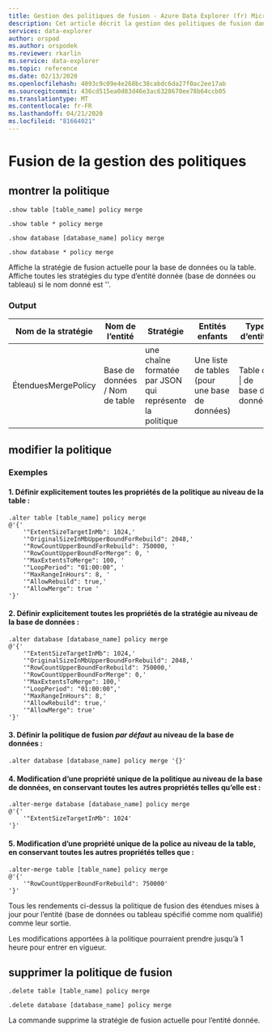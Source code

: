 ```yaml
---
title: Gestion des politiques de fusion - Azure Data Explorer (fr) Microsoft Docs
description: Cet article décrit la gestion des politiques de fusion dans Azure Data Explorer.
services: data-explorer
author: orspod
ms.author: orspodek
ms.reviewer: rkarlin
ms.service: data-explorer
ms.topic: reference
ms.date: 02/13/2020
ms.openlocfilehash: 4093c9c09e4e268bc38cabdc6da27f0ac2ee17ab
ms.sourcegitcommit: 436cd515ea0d83d46e3ac6328670ee78b64ccb05
ms.translationtype: MT
ms.contentlocale: fr-FR
ms.lasthandoff: 04/21/2020
ms.locfileid: "81664021"
---
```

# <a name="merge-policy-management"></a>Fusion de la gestion des politiques

## <a name="show-policy"></a>montrer la politique

```kusto
.show table [table_name] policy merge

.show table * policy merge

.show database [database_name] policy merge

.show database * policy merge
```

Affiche la stratégie de fusion actuelle pour la base de données ou la table.
Affiche toutes les stratégies du type d’entité donnée (base de données ou tableau) si le nom donné est ''.

### <a name="output"></a>Output

|Nom de la stratégie | Nom de l’entité | Stratégie | Entités enfants | Type d’entité
|---|---|---|---|---
|ÉtenduesMergePolicy | Base de données / Nom de table | une chaîne formatée par JSON qui représente la politique | Une liste de tables (pour une base de données)|Table de &#124; de base de données

## <a name="alter-policy"></a>modifier la politique

### <a name="examples"></a>Exemples

#### <a name="1-setting-all-properties-of-the-policy-explicitly-at-table-level"></a>1. Définir explicitement toutes les propriétés de la politique au niveau de la table :

```kusto
.alter table [table_name] policy merge 
@'{'
    '"ExtentSizeTargetInMb": 1024,'
    '"OriginalSizeInMbUpperBoundForRebuild": 2048,'
    '"RowCountUpperBoundForRebuild": 750000, '
    '"RowCountUpperBoundForMerge": 0, '
    '"MaxExtentsToMerge": 100, '
    '"LoopPeriod": "01:00:00", '
    '"MaxRangeInHours": 8, '
    '"AllowRebuild": true,'
    '"AllowMerge": true '
'}'
```

#### <a name="2-setting-all-properties-of-the-policy-explicitly-at-database-level"></a>2. Définir explicitement toutes les propriétés de la stratégie au niveau de la base de données :

```kusto
.alter database [database_name] policy merge 
@'{'
    '"ExtentSizeTargetInMb": 1024,'
    '"OriginalSizeInMbUpperBoundForRebuild": 2048,'
    '"RowCountUpperBoundForRebuild": 750000,'
    '"RowCountUpperBoundForMerge": 0,'
    '"MaxExtentsToMerge": 100,'
    '"LoopPeriod": "01:00:00",'
    '"MaxRangeInHours": 8,'
    '"AllowRebuild": true,'
    '"AllowMerge": true'
'}'
```

#### <a name="3-setting-the-default-merge-policy-at-database-level"></a>3. Définir la politique de fusion *par défaut* au niveau de la base de données :

```kusto
.alter database [database_name] policy merge '{}'
```

#### <a name="4-altering-a-single-property-of-the-policy-at-database-level-keeping-all-other-properties-as-is"></a>4. Modification d’une propriété unique de la politique au niveau de la base de données, en conservant toutes les autres propriétés telles qu’elle est :

```kusto
.alter-merge database [database_name] policy merge
@'{'
    '"ExtentSizeTargetInMb": 1024'
'}'
```

#### <a name="5-altering-a-single-property-of-the-policy-at-table-level-keeping-all-other-properties-as-is"></a>5. Modification d’une propriété unique de la police au niveau de la table, en conservant toutes les autres propriétés telles que :

```kusto
.alter-merge table [table_name] policy merge
@'{'
    '"RowCountUpperBoundForRebuild": 750000'
'}'
```

Tous les rendements ci-dessus la politique de fusion des étendues mises à jour pour l’entité (base de données ou tableau spécifié comme nom qualifié) comme leur sortie.

Les modifications apportées à la politique pourraient prendre jusqu’à 1 heure pour entrer en vigueur.

## <a name="delete-policy-of-merge"></a>supprimer la politique de fusion

```kusto
.delete table [table_name] policy merge

.delete database [database_name] policy merge

```

La commande supprime la stratégie de fusion actuelle pour l’entité donnée.
